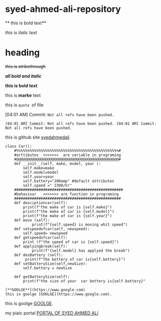 # syed-ahmed-ali-repository
** this is bold text**

*this is italic text*

# heading

~~this is strikethrough~~

***all bold and italic***

__this is bold text__

this is __marke__ text

this is  `quote `of file

[04:01 AM] Commit: `Not all refs have been pushed.`

`[04:01 AM] Commit: Not all refs have been pushed.
[04:01 AM] Commit: Not all refs have been pushed.`

this is github site [syedahmedali](https://github.com/syedahmedali09)

```
class Car():
    #%%%%%%%%%%%%%%%%%%%%%%%%%%%%%%%%%%%%%%%%%%%%%%#
    #arttibutes  >>>>>>>  are variable in programing
    #@@@@@@@@@@@@@@@@@@@@@@@@@@@@@@@@@@@@@@@@@@@@@@#
    def __init__(self, make, model, year ):
        self.make=make
        self.model=model
        self.year=year
        self.battery="200amp" #default attributes
        self.speed =" 2300/hr"
    #################################################
    #behaviour   >>>>>>> are function in programing
    ################################################
    def desciptioncar(self):
        print(f"the make of car is {self.make}")
        print(f"the make of car is {self.model}")
        print(f"the make of car is {self.year}")
    def move (self):
            print(f"{self.speed} is moving whit speed")
    def setspeedofcar(self, newspeed):
        self.speed= newspeed
    def getspeedofcar(self):
        print (f"the speed of car is {self.speed}")
    def applyingbreak(self):
            print(f"{self.model} has applyed the break")
    def desBattery (self):
         print(f"the bettery of car is{self.bettery}")
    def setBatterySize(self,newSize):
        self.bettery = newSize
        
    def getBatterySize(self):
        print(f"the size of your  car bettery is{self.battery}"
       
[**GOOLGE**](https://www.google.com)
this is goolge [GOOLGE](https://www.google.com).
```
this is goolge [GOOLGE](https://www.google.com).

my piaic portal [ PORTAL OF SYED AHMED ALI](https://portal.piaic.org/onlinecourses/AIC/5d863ed66148ea00175fa2fb/lesson/5d8e3fa48c92b10017fedc50/topic/5d8e401f68369f668cbea49c)



